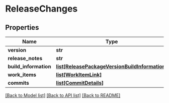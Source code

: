 # ReleaseChanges

## Properties
Name | Type | Description | Notes
------------ | ------------- | ------------- | -------------
**version** | **str** |  | [optional] 
**release_notes** | **str** |  | [optional] 
**build_information** | [**list[ReleasePackageVersionBuildInformation]**](ReleasePackageVersionBuildInformation.md) |  | [optional] 
**work_items** | [**list[WorkItemLink]**](WorkItemLink.md) |  | [optional] 
**commits** | [**list[CommitDetails]**](CommitDetails.md) |  | [optional] 

[[Back to Model list]](../README.md#documentation-for-models) [[Back to API list]](../README.md#documentation-for-api-endpoints) [[Back to README]](../README.md)

